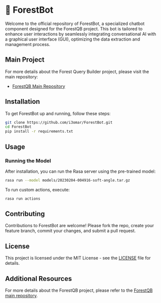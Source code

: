 # 🤖 ForestBot
Welcome to the official repository of ForestBot, a specialized chatbot component designed for the ForestQB project. This bot is tailored to enhance user interactions by seamlessly integrating conversational AI with a graphical user interface (GUI), optimizing the data extraction and management process.

## Main Project
For more details about the Forest Query Builder project, please visit the main repository:
- [ForestQB Main Repository](https://github.com/i3omar/ForestQB)

## Installation

To get ForestBot up and running, follow these steps:

```bash
git clone https://github.com/i3omar/ForestBot.git
cd ForestBot
pip install -r requirements.txt
```

## Usage
### Running the Model
After installation, you can run the Rasa server using the pre-trained model:

```bash
rasa run --model models/20230204-004916-soft-angle.tar.gz
```

To run custom actions, execute:

```bash
rasa run actions
```

## Contributing

Contributions to ForestBot are welcome! Please fork the repo, create your feature branch, commit your changes, and submit a pull request.

## License

This project is licensed under the MIT License - see the [LICENSE](LICENSE) file for details.

## Additional Resources

For more details about the ForestQB project, please refer to the [ForestQB main repository](https://github.com/i3omar/ForestQB).
